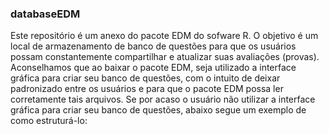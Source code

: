 ### databaseEDM

Este repositório é um anexo do pacote EDM do sofware R. O objetivo é um local de armazenamento de banco de questões para que os usuários possam constantemente compartilhar e atualizar suas avaliações (provas). Aconselhamos que ao baixar o pacote EDM, seja utilizado a interface gráfica para criar seu banco de questões, com o intuito de deixar padronizado entre os usuários e para que o pacote EDM possa ler corretamente tais arquivos. Se por acaso o usuário não utilizar a interface gráfica para criar seu banco de questões, abaixo segue um exemplo de como estruturá-lo:

